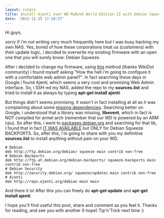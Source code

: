 ```yaml
---
layout: single
title: Install Ajenti over WD MyBook World Edition II with Debian Squeeze
date: '2012-11-15 17:18:37'
---
```


Hi guys,

sorry if i'm not writing very much frequently here but I was busy hacking my own NAS. Yes, bored of how these corporations treat us (customers) with their update logic, i decided to overwrite my existing firmware with an open one that you will surely know: Debian Squeeze.

After i decided to change my firmware, using [this](http://mybookworld.wikidot.com/forum/t-304045/how-to:debian-on-mybook-white-light "Debian on MyBook White Light") method (thanks WikiDot community) i found myself asking "How the hell i'm going to configure it with a comfortable web admin panel?". In fact searching these days in Google i found Ajenti, which seems a very cool and promising Web Admin interface. So, i SSH-ed my NAS, added the repo to my **sources.list** and tried to install it as always by typing **apt-get install ajenti**.

But things didn't seems promising. It wasn't in fact installing at all as it was complaining about some [missing dependencies](https://bugs.launchpad.net/ajenti/+bug/876403 "Can't install Ajenti on Debian Squeeze"). Searching better on Google, i understood that a library was missing, **libevent**, which in fact is NOT compiled for armel arch (remember that our WD is powered by an ARM cpu). So after this, i went to [packages.debian.org](http://packages.debian.org "Debian Packages Repo") and searching for that lib, I found that in fact [IT WAS AVAILABLE](http://packages.debian.org/squeeze-backports/libevent-dev "libevent squeeze backport") but ONLY for Debian Squeeze BACKPORTS. So, after this, i'm going to share with you my definitive **sources.list** to install anything without pain on your WD.

```
# Debian
deb http://ftp.debian.org/debian/ squeeze main contrib non-free
# Debian Backports
deb http://ftp.at.debian.org/debian-backports/ squeeze-backports main contrib non-free
# Debian Security
deb http://security.debian.org/ squeeze/updates main contrib non-free
# Ajenti
deb http://repo.ajenti.org/debian main main
```

And there it is! After this you can freely do **apt-get update** and **apt-get install ajenti**.

I hope you'll find useful this post, share and comment as you feel it.
Thanks for reading, and see you with another (I hope) Tip'n'Trick next time :)